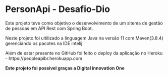 <h1><b>PersonApi - Desafio-Dio</b></h1>

<p>Este projeto teve como objetivo o desenvolvimento
de um sitema de gestão de pessoas em API Rest
com Spring Boot.</p>
<p>Neste projeto foi ultilizado a linguagem Java na versão 11 com
Maven(3.8.4) gerenciando os pacotes na IDE intelij</p>
<p>Além de estar presente no GitHub foi feito o deploy
da aplicação no Heroku - https://peopleapibr.herokuapp.com</p>
<p><b>Este projeto foi possivel 
graças a Digital innovation One</b></p>

